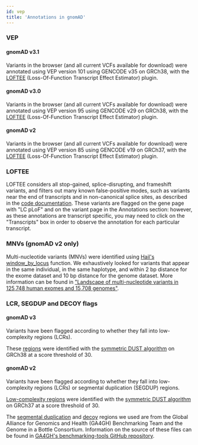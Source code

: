 ```yaml
---
id: vep
title: 'Annotations in gnomAD'
---
```


### VEP

#### gnomAD v3.1
Variants in the browser (and all current VCFs available for download) were annotated using VEP version 101 using GENCODE v35 on GRCh38, with the [LOFTEE](https://github.com/konradjk/loftee) (Loss-Of-Function Transcript Effect Estimator) plugin.

#### gnomAD v3.0
Variants in the browser (and all current VCFs available for download) were annotated using VEP version 95 using GENCODE v29 on GRCh38, with the [LOFTEE](https://github.com/konradjk/loftee) (Loss-Of-Function Transcript Effect Estimator) plugin.

#### gnomAD v2
Variants in the browser (and all current VCFs available for download) were annotated using VEP version 85 using GENCODE v19 on GRCh37, with the [LOFTEE](https://github.com/konradjk/loftee) (Loss-Of-Function Transcript Effect Estimator) plugin.

### LOFTEE

LOFTEE considers all stop-gained, splice-disrupting, and frameshift variants, and filters out many known false-positive modes, such as variants near the end of transcripts and in non-canonical splice sites, as described in the [code documentation](https://github.com/konradjk/loftee). These variants are flagged on the gene page with "LC pLoF" and on the variant page in the Annotations section: however, as these annotations are transcript specific, you may need to click on the "Transcripts" box in order to observe the annotation for each particular transcript.

### MNVs (gnomAD v2 only)

Multi-nucleotide variants (MNVs) were identified using
[Hail's window_by_locus](https://hail.is/docs/0.2/methods/genetics.html#hail.methods.window_by_locus)
function. We exhaustively looked for variants that appear in the same individual, in the same haplotype, and within
2 bp distance for the exome dataset and 10 bp distance for the genome dataset. More information can be found in
["Landscape of multi-nucleotide variants in 125,748 human exomes and 15,708 genomes"](https://broad.io/gnomad_mnv).

### LCR, SEGDUP and DECOY flags

#### gnomAD v3
Variants have been flagged according to whether they fall into low-complexity regions (LCRs).

These [regions]((https://storage.googleapis.com/gnomad-public/resources/grch38/LCRFromHengHg38.txt)) were identified
with the [symmetric DUST algorithm](https://www.ncbi.nlm.nih.gov/pubmed/16796549) on GRCh38 at a score threshold of 30.

#### gnomAD v2
Variants have been flagged according to whether they fall into low-complexity regions (LCRs) or segmental duplication (SEGDUP) regions.

[Low-complexity regions](https://storage.googleapis.com/gnomad-public/intervals/LCR.interval_list) were identified with the
[symmetric DUST algorithm](https://www.ncbi.nlm.nih.gov/pubmed/16796549) on GRCh37 at a score threshold of 30.

The [segmental duplication](https://storage.googleapis.com/gnomad-public/intervals/hg19_self_chain_split_both.bed) and
[decoy](https://storage.googleapis.com/gnomad-public/intervals/mm-2-merged.GRCh37_compliant.bed) regions we used are from
the Global Alliance for Genomics and Health (GA4GH) Benchmarking Team and the Genome in a Bottle Consortium. Information on the source of these files can be found in [GA4GH's benchmarking-tools GitHub repository](https://github.com/ga4gh/benchmarking-tools/tree/d88448a68a79ed322837bc8eb4d5a096a710993d/resources/stratification-bed-files/SegmentalDuplications).
